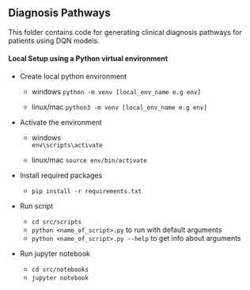 ## Diagnosis Pathways
This folder contains code for generating clinical diagnosis pathways for patients using DQN models.

#### Local Setup using a Python virtual environment
* Create local python environment
    * windows
	`python -m venv [local_env_name e.g env]`

    * linux/mac
	`python3 -m venv [local_env_name e.g env]`

* Activate the environment
    * windows  
	  `env\scripts\activate`
	
	* linux/mac
	  `source env/bin/activate`

* Install required packages
     * `pip install -r requirements.txt`
    
* Run script
    * `cd src/scripts`
    * `python <name_of_script>.py` to run with default arguments
    * `python <name_of_script>.py --help` to get info about arguments

* Run jupyter notebook
    * `cd src/notebooks`
    * `jupyter notebook` 


